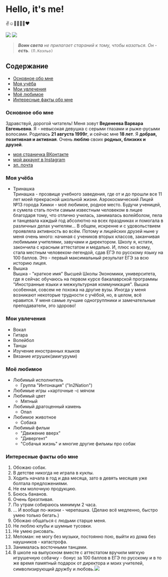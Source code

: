 # Hello, it's me!
:v::relaxed::microphone::volleyball::dizzy::cherry_blossom::heart:

![](https://pp.userapi.com/c836227/v836227736/62e6e/v3ckB2fotZM.jpg) ![](https://pp.userapi.com/c841022/v841022064/46d48/GF01oCtrRE4.jpg)

>**_Воин света_** _не прилагает стараний к тому, чтобы казаться. Он_ - **_есть_**. `(П.Коэльо)`
## Содержание
+ [Основное обо мне](#a)
+ [Моя учёба](#b)
+ [Мои увлечения](#c)
+ [Моё любимое](#d)
+ [Интересные факты обо мне](#e)
### Основное обо мне<a name="a"></a>
Здравствуй, дорогой читатель! Меня зовут **Веденеева Варвара Евгеньевна**. Я - невысокая девушка с серыми глазами и рыже-русыми волосами. Родилась **21 августа 1999г**, и сейчас мне **18 лет**. Я **добрая, позитивная и активная**. Очень **люблю** своих **родных, близких и друзей**.
+ [моя страничка ВКонтакте](https://vk.com/varenik_s_izuminkoy)
+ [мой аккаунт в Instagram](https://instagram.com/varushka99)
+ [эл. почта](varvara.wh@mail.ru)
### Моя учёба<a name="b"></a>
+ Тринашка  
Тринашка - прозвище учебного заведения, где от и до прошли все 11 лет моей прекрасной школьной жизни. Аэрокосмический Лицей №13 города Химки - моё любимое, родное место. Будучи ученицей, я сумела стать почти самым известным человеком в лицее благодаря тому, что отлично училась, занималась волейболом, пела и танцевала каждый год абсолютно на всех праздниках и помогала в различных делах учителям... В общем, искренне и с удовольствием проявляла активность во всём. Потому и лицейских друзей ныне у меня очень много: начиная с учеников вторых классов, заканчивая любимыми учителями, завучами и директором. Школу я, кстати, закончила с красным аттестатом и медалью. И, плюс ко всему, стала местным человеком-легендой, сдав ЕГЭ по русскому языку на 100 баллов. Это - первый максимальный результат ЕГЭ за всю историю лицея. 
+ Вышка  
Вышка - "краткое имя" Высшей Школы Экономики, университета, где я сейчас обучаюсь на первом курсе бакалаврской программы "Иностранные языки и межкультурная коммуникация". Вышка особенная, совсем не похожа на другие вузы. Иногда у меня возникают некоторые трудности с учёбой, но, в целом, всё нравится. У меня самые лучшие одногруппники и замечательные преподаватели, это здорово! 
### Мои увлечения<a name="c"></a>
+ Вокал
+ Гитара
+ Волейбол 
+ Танцы
+ Изучение иностранных языков
+ Вязание игрушек(амигуруми) 
### Моё любимое<a name="d"></a>
+ Любимый исполнитель
    * Группа "Интонация" ("In2Nation") 
+ Любимые игры
    +карточные
    -с мячом
+ Любимый цвет
    + Мятный
+ Любимый драгоценный камень
    * Опал
+ Любимое животное
    + Собака 
+ Любимый фильм 
    + "Движение вверх" 
    + "Дивергент" 
    + "Собачья жизнь" и многие другие фильмы про собак 
### Интересные факты обо мне<a name="e"></a> 
1. Обожаю собак.
2. В детстве никогда не играла в куклы. 
3. Ходить начала в год и два месяца, зато в девять месяцев уже болтала предложениями. 
4. Не ем молочную продукцию.
5. Боюсь бананов.
6. Очень брезгливая. 
7. По утрам собираюсь минимум 2 часа. 
8. ... И вообще по-жизни - черепашка. (Делаю всё медленно, быстро умею только бегать.) 
9. Обожаю общаться с людьми старше меня.
10. Не люблю клубы и шумные тусовки. 
11. Не умею рисовать. 
12. Меломан: не могу без музыки, постоянно пою, выйти из дома без наушников - катастрофа. 
13. Занималась восточными танцами.
14. В школе на выпускном вместе с аттестатом вручили мягкую игрушечную собачку - бонус за 100 баллов в ЕГЭ по русскому и в то же время памятный подарок от директора и моих учителей, символизирующий дружбу и любовь.![](https://pp.userapi.com/c836227/v836227736/62d50/8oYI_Cz1FO0.jpg)
